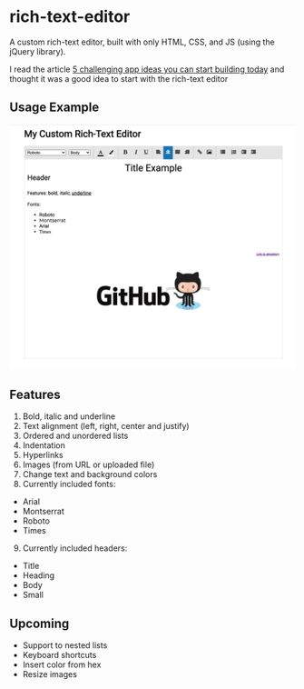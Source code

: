 # rich-text-editor

A custom rich-text editor, built with only HTML, CSS, and JS (using the jQuery library).

I read the article [5 challenging app ideas you can start building today](https://medium.com/better-programming/here-are-5-challenging-app-ideas-you-can-start-building-today-jan-2020-78cd4fb45996) and thought it was a good idea to start with the rich-text editor


## Usage Example

![Example image](https://github.com/beromes/rich-text-editor/blob/master/example.png)


## Features

1. Bold, italic and underline
2. Text alignment (left, right, center and justify)
3. Ordered and unordered lists
4. Indentation
5. Hyperlinks
6. Images (from URL or uploaded file)
7. Change text and background colors
8. Currently included fonts:
  - Arial
  - Montserrat
  - Roboto
  - Times
9. Currently included headers:
  - Title
  - Heading
  - Body
  - Small
  
  
## Upcoming

- Support to nested lists
- Keyboard shortcuts
- Insert color from hex
- Resize images
